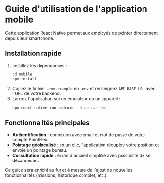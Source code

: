 # Guide d'utilisation de l'application mobile

Cette application React Native permet aux employés de pointer directement depuis leur smartphone.

## Installation rapide

1. Installez les dépendances :
   ```bash
   cd mobile
   npm install
   ```
2. Copiez le fichier `.env.example` en `.env` et renseignez `API_BASE_URL` avec l'URL de votre backend.
3. Lancez l'application sur un émulateur ou un appareil :
   ```bash
   npx react-native run-android   # ou run-ios
   ```

## Fonctionnalités principales

- **Authentification** : connexion avec email et mot de passe de votre compte PointFlex.
- **Pointage géolocalisé** : en un clic, l'application récupère votre position et envoie un pointage bureau.
- **Consultation rapide** : écran d'accueil simplifié avec possibilité de se déconnecter.

Ce guide sera enrichi au fur et à mesure de l'ajout de nouvelles fonctionnalités (missions, historique complet, etc.).
